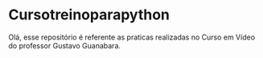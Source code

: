 # Cursotreinoparapython
Olá, esse repositório é referente as praticas realizadas no Curso em Vídeo do professor Gustavo Guanabara.

